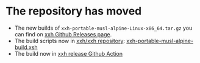 # The repository has moved

* The new builds of `xxh-portable-musl-alpine-Linux-x86_64.tar.gz` you can find on [xxh Github Releases page](https://github.com/xxh/xxh/releases).
* The build scripts now in [xxh/xxh repository](https://github.com/xxh/xxh): [xxh-portable-musl-alpine-build.xsh](https://github.com/xxh/xxh/blob/bf3f27b1beae639b7dca77fc0e000a6d0077628f/xxh-portable-musl-alpine-build.xsh)
* The build now in [xxh release Github Action](https://github.com/xxh/xxh/blob/bf3f27b1beae639b7dca77fc0e000a6d0077628f/.github/workflows/release.yml#L40-L41)
